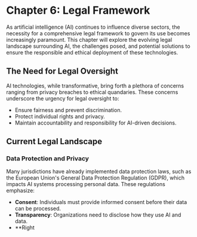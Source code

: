Chapter 6: Legal Framework
==========================

As artificial intelligence (AI) continues to influence diverse sectors, the necessity for a comprehensive legal framework to govern its use becomes increasingly paramount. This chapter will explore the evolving legal landscape surrounding AI, the challenges posed, and potential solutions to ensure the responsible and ethical deployment of these technologies.

The Need for Legal Oversight
----------------------------

AI technologies, while transformative, bring forth a plethora of concerns ranging from privacy breaches to ethical quandaries. These concerns underscore the urgency for legal oversight to:

* Ensure fairness and prevent discrimination.
* Protect individual rights and privacy.
* Maintain accountability and responsibility for AI-driven decisions.

Current Legal Landscape
-----------------------

### Data Protection and Privacy

Many jurisdictions have already implemented data protection laws, such as the European Union's General Data Protection Regulation (GDPR), which impacts AI systems processing personal data. These regulations emphasize:

* **Consent**: Individuals must provide informed consent before their data can be processed.
* **Transparency**: Organizations need to disclose how they use AI and data.
* \*\*Right
